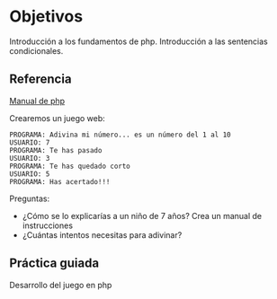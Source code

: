 # Objetivos

Introducción a los fundamentos de php.
Introducción a las sentencias condicionales.

## Referencia

[Manual de php](apuntesPHP.pdf)

Crearemos un juego web:

```
PROGRAMA: Adivina mi número... es un número del 1 al 10
USUARIO: 7
PROGRAMA: Te has pasado
USUARIO: 3
PROGRAMA: Te has quedado corto
USUARIO: 5
PROGRAMA: Has acertado!!!
```

Preguntas:
- ¿Cómo se lo explicarías a un niño de 7 años? Crea un manual de instrucciones
- ¿Cuántas intentos necesitas para adivinar?

## Práctica guiada

Desarrollo del juego en php
